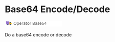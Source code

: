 # Base64 Encode/Decode

![Setting](../../../img/gridconfig/operator_base64_symbol.png)

Do a base64 encode or decode





